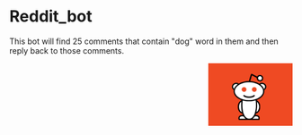 # Reddit_bot

This bot will find 25 comments that contain "dog" word in them and then reply back to those comments.

<img src="
https://github.com/kamleshjoshi8102/img/blob/main/reddit-dude.gif" alt="side Image" align="right" width="150" height="auto" />

